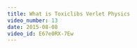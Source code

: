 ```yaml
---
title: What is Toxiclibs Verlet Physics
video_number: 13
date: 2015-08-08
video_id: E67e0RX-7Ew
---
```


